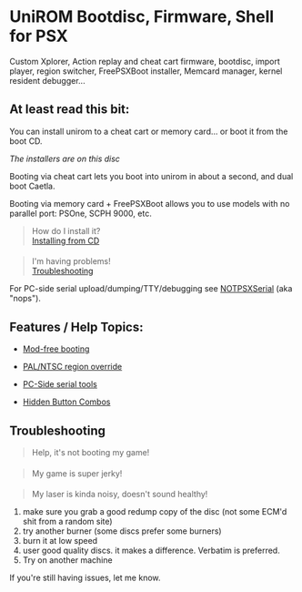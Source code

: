 # UniROM Bootdisc, Firmware, Shell for PSX

Custom Xplorer, Action replay and cheat cart firmware, bootdisc, import player, region switcher, FreePSXBoot installer, Memcard manager, kernel resident debugger...

## At least read this bit:

You can install unirom to a cheat cart or memory card... or boot it from the boot CD.

*The installers are on this disc*

Booting via cheat cart lets you boot into unirom in about a second, and dual boot Caetla.

Booting via memory card + FreePSXBoot allows you to use models with no parallel port: PSOne, SCPH 9000, etc.

>How do I install it?  
[Installing from CD](/installation/#installing-from-cd)
#### 
>I'm having problems!  
[Troubleshooting](#troubleshooting)

For PC-side serial upload/dumping/TTY/debugging see [NOTPSXSerial](https://github.com/JonathanDotCel/NOTPSXSerial) (aka "nops").


## Features / Help Topics:

- [Mod-free booting](/usage/#mod-free-booting)
- [PAL/NTSC region override](/usage#/palntsc-switch-region-override)

- [PC-Side serial tools](/advanced/#pc-side-serial-tools)
- [Hidden Button Combos](/advanced/#hidden-button-combos)


## Troubleshooting

>Help, it's not booting my game!
#### 
>My game is super jerky!
####
>My laser is kinda noisy, doesn't sound healthy!

1. make sure you grab a good redump copy of the disc (not some ECM'd shit from a random site)
2. try another burner (some discs prefer some burners)
3. burn it at low speed
4. user good quality discs. it makes a difference. Verbatim is preferred.
5. Try on another machine

If you're still having issues, let me know.




